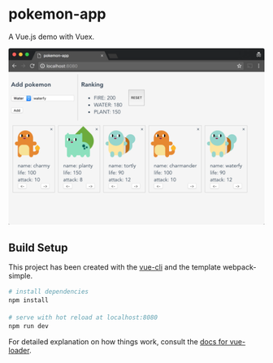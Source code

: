 # pokemon-app

A Vue.js demo with Vuex.

![screensot demo](screenshot.png "Screenshot Demo")

## Build Setup

This project has been created with the [vue-cli](https://github.com/vuejs/vue-cli) and the template webpack-simple.

``` bash
# install dependencies
npm install

# serve with hot reload at localhost:8080
npm run dev
```

For detailed explanation on how things work, consult the [docs for vue-loader](http://vuejs.github.io/vue-loader).
